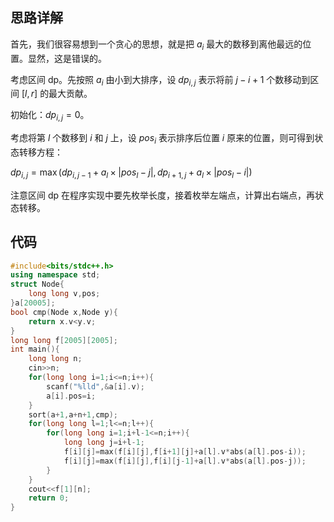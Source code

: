 ## 思路详解

首先，我们很容易想到一个贪心的思想，就是把 $a_i$ 最大的数移到离他最远的位置。显然，这是错误的。

考虑区间 dp。先按照 $a_i$ 由小到大排序，设 $dp_{i,j}$ 表示将前 $j-i+1$ 个数移动到区间 $[l,r]$ 的最大贡献。

初始化：$dp_{i,j}=0$。 

考虑将第 $l$ 个数移到 $i$ 和 $j$ 上，设 $pos_i$ 表示排序后位置 $i$ 原来的位置，则可得到状态转移方程： 

$dp_{i,j}=\max(dp_{i,j-1}+a_l\times|pos_l-j|,dp_{i+1,j}+a_l\times|pos_l-i|)$ 

注意区间 dp 在程序实现中要先枚举长度，接着枚举左端点，计算出右端点，再状态转移。

## 代码
```cpp
#include<bits/stdc++.h>
using namespace std;
struct Node{
    long long v,pos;
}a[20005];
bool cmp(Node x,Node y){
	return x.v<y.v;
}
long long f[2005][2005];
int main(){
    long long n;
    cin>>n;
    for(long long i=1;i<=n;i++){
        scanf("%lld",&a[i].v);
        a[i].pos=i;
    }
    sort(a+1,a+n+1,cmp);
    for(long long l=1;l<=n;l++){
        for(long long i=1;i+l-1<=n;i++){
            long long j=i+l-1;
            f[i][j]=max(f[i][j],f[i+1][j]+a[l].v*abs(a[l].pos-i));
            f[i][j]=max(f[i][j],f[i][j-1]+a[l].v*abs(a[l].pos-j));
        }
	}
    cout<<f[1][n];
    return 0;
}
```